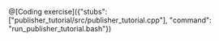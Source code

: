 
@[Coding exercise]({"stubs": ["publisher_tutorial/src/publisher_tutorial.cpp"], "command": "run_publisher_tutorial.bash"})
